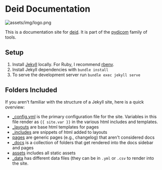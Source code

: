 # Deid Documentation

![assets/img/logo.png](assets/img/logo.png)

This is a documentation site for [deid](https://www.github.com/pydicom/deid).
It is part of the [pydicom](https://www.github.com/pydicom) family of tools.

## Setup

 1. Install [Jekyll](https://jekyllrb.com/docs/installation/) locally. For Ruby, I recommend [rbenv](https://github.com/rbenv/rbenv).
 2. Install Jekyll dependencies with `bundle install`
 3. To serve the development server run `bundle exec jekyll serve`

## Folders Included
If you aren't familiar with the structure of a Jekyll site, here is a quick overview:

 - [_config.yml](_config.yml) is the primary configuration file for the site. Variables in this file render as `{{ site.var }}` in the various html includes and templates.
 - [_layouts](_layouts) are base html templates for pages
 - [_includes](_includes) are snippets of html added to layouts
 - [pages](pages) are generic pages (e.g., changelog) that aren't considered docs
 - [_docs](_docs) is a collection of folders that get rendered into the docs sidebar and pages
 - [assets](assets) includes all static assets
 - [_data](_data) has different data files (they can be in `.yml` or `.csv` to render into the site.
